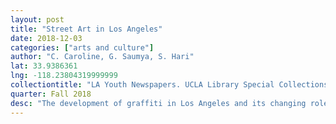 ```yaml
---
layout: post
title: "Street Art in Los Angeles"
date: 2018-12-03
categories: ["arts and culture"]
author: "C. Caroline, G. Saumya, S. Hari"
lat: 33.9386361
lng: -118.23804319999999
collectiontitle: "LA Youth Newspapers. UCLA Library Special Collections"
quarter: Fall 2018
desc: "The development of graffiti in Los Angeles and its changing role and meaning within society."
---
```

